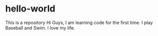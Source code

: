 # hello-world
This is a repository
Hi Guys, I am learning code for the first time. I play Baseball and Swim. I love my life.
